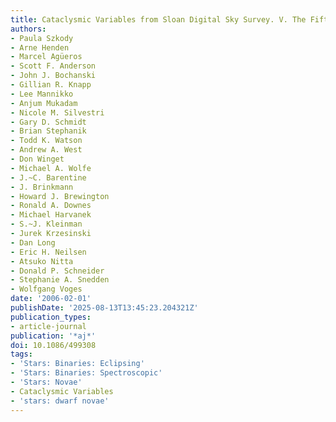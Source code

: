 ```yaml
---
title: Cataclysmic Variables from Sloan Digital Sky Survey. V. The Fifth Year (2004)
authors:
- Paula Szkody
- Arne Henden
- Marcel Agüeros
- Scott F. Anderson
- John J. Bochanski
- Gillian R. Knapp
- Lee Mannikko
- Anjum Mukadam
- Nicole M. Silvestri
- Gary D. Schmidt
- Brian Stephanik
- Todd K. Watson
- Andrew A. West
- Don Winget
- Michael A. Wolfe
- J.~C. Barentine
- J. Brinkmann
- Howard J. Brewington
- Ronald A. Downes
- Michael Harvanek
- S.~J. Kleinman
- Jurek Krzesinski
- Dan Long
- Eric H. Neilsen
- Atsuko Nitta
- Donald P. Schneider
- Stephanie A. Snedden
- Wolfgang Voges
date: '2006-02-01'
publishDate: '2025-08-13T13:45:23.204321Z'
publication_types:
- article-journal
publication: '*aj*'
doi: 10.1086/499308
tags:
- 'Stars: Binaries: Eclipsing'
- 'Stars: Binaries: Spectroscopic'
- 'Stars: Novae'
- Cataclysmic Variables
- 'stars: dwarf novae'
---
```

